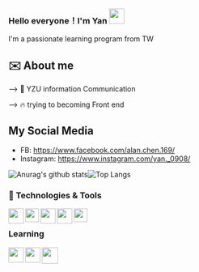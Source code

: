 ### Hello everyone！I'm Yan  <img src="https://raw.githubusercontent.com/MartinHeinz/MartinHeinz/master/wave.gif" width="30px">

I'm a passionate learning program from TW

## ✉️ About me

--> 🏫 YZU information Communication

--> 🔥  trying to becoming Front end

## My Social Media

- FB: https://www.facebook.com/alan.chen.169/
- Instagram: https://www.instagram.com/yan._0908/

![Anurag's github stats](https://github-readme-stats.vercel.app/api?username=mm7246591&theme=vue-dark)![Top Langs](https://github-readme-stats.vercel.app/api/top-langs/?username=mm7246591&layout=compact&theme=vue-dark)


### 🔧 Technologies & Tools

<img align = "left" width = "30px" src = "https://upload.wikimedia.org/wikipedia/commons/thumb/9/9a/Visual_Studio_Code_1.35_icon.svg/2048px-Visual_Studio_Code_1.35_icon.svg.png"/>
<img align = "left" width = "27px" src = "https://upload.wikimedia.org/wikipedia/commons/thumb/4/4c/Typescript_logo_2020.svg/1200px-Typescript_logo_2020.svg.png">
<img align = "left" width = "30px" src = "https://upload.wikimedia.org/wikipedia/commons/thumb/d/d5/Tailwind_CSS_Logo.svg/1024px-Tailwind_CSS_Logo.svg.png">
<img align = "left" width = "30px" src = "https://cdn.iconscout.com/icon/free/png-256/npm-3-1175132.png">
<img align = "left" width = "27px" src = "https://upload.wikimedia.org/wikipedia/commons/thumb/3/3f/Git_icon.svg/1024px-Git_icon.svg.png">
<br/>

### Learning

<img align = "left" width = "30px" src = "https://s0.60logo.com/uploads/items/images/soft/171209/nodejs-icon.svg">
<img align = "left" width = "30px" src = "https://cdn.iconscout.com/icon/free/png-256/mongodb-4-1175139.png">
<img align = "left" width = "32px" src = "https://iconape.com/wp-content/png_logo_vector/vue-js.png">
